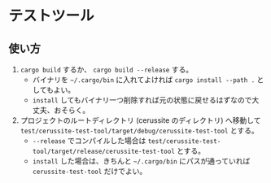 # テストツール

## 使い方

1. `cargo build` するか、 `cargo build --release` する。
    * バイナリを `~/.cargo/bin` に入れてよければ `cargo install --path .` としてもよい。
    * `install` してもバイナリ一つ削除すれば元の状態に戻せるはずなので大丈夫、おそらく。
2. プロジェクトのルートディレクトリ (cerussite のディレクトリ) へ移動して `test/cerussite-test-tool/target/debug/cerussite-test-tool` とする。
    * `--release` でコンパイルした場合は `test/cerussite-test-tool/target/release/cerussite-test-tool` とする。
    * `install` した場合は、きちんと `~/.cargo/bin` にパスが通っていれば `cerussite-test-tool` だけでよい。
